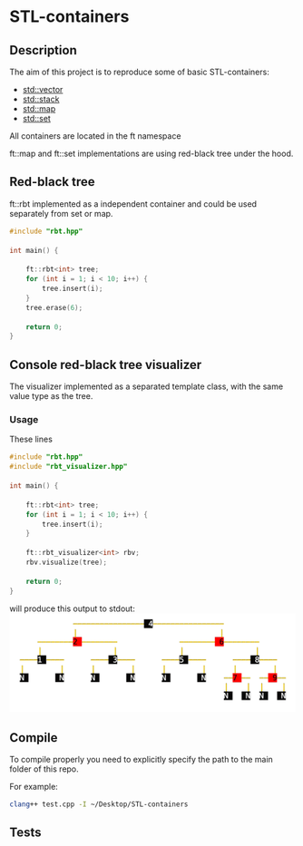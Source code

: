 # STL-containers

## Description

The aim of this project is to reproduce some of basic STL-containers:
- [std::vector](http://www.cplusplus.com/reference/vector/vector)
- [std::stack](http://www.cplusplus.com/reference/stack/stack)
- [std::map](http://www.cplusplus.com/reference/map/map)
- [std::set](http://www.cplusplus.com/reference/set/set)

All containers are located in the ft namespace

ft::map and ft::set implementations are using red-black tree under the hood.

## Red-black tree
ft::rbt implemented as a independent container and could be used separately from set or map.
```c++
#include "rbt.hpp"

int main() {

    ft::rbt<int> tree;
    for (int i = 1; i < 10; i++) {
        tree.insert(i);
    }
    tree.erase(6);

    return 0;
}
```

## Console red-black tree visualizer

The visualizer implemented as a separated template class, with the same value type as the tree.

### Usage

These lines

```c++
#include "rbt.hpp"
#include "rbt_visualizer.hpp"

int main() {

    ft::rbt<int> tree;
    for (int i = 1; i < 10; i++) {
        tree.insert(i);
    }

    ft::rbt_visualizer<int> rbv;
    rbv.visualize(tree);
    
    return 0;
}
```

will produce this output to stdout: <br>
<img src="./screenshots/visualizer.png" width=600px />

## Compile

To compile properly you need to explicitly specify the path to the main folder of this repo.

For example:
```bash
clang++ test.cpp -I ~/Desktop/STL-containers
```

## Tests

